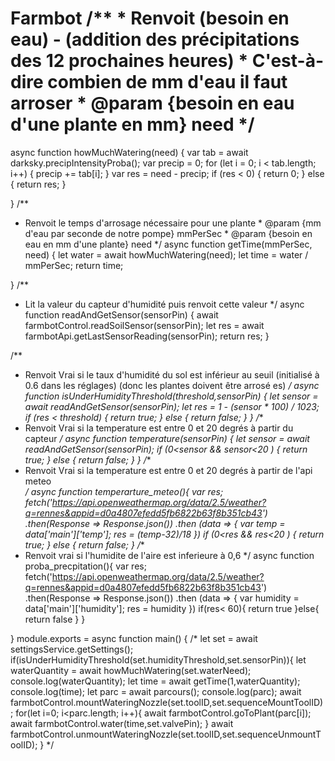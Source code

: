 # Farmbot /** * Renvoit (besoin en eau) - (addition des précipitations des 12 prochaines heures) * C'est-à-dire combien de mm d'eau il faut arroser * @param {besoin en eau d'une plante en mm} need */
async function howMuchWatering(need) {
  var tab = await darksky.precipIntensityProba(); 
  var precip = 0; 
  for (let i = 0; i < tab.length; i++) { 
    precip += tab[i]; } 
    var res = need - precip; 
    if (res < 0) {
      return 0; 
    } 
    else { 
      return res; 
    } 
  
} 
/**
* Renvoit le temps d'arrosage nécessaire pour une plante * @param {mm d'eau par seconde de notre pompe} mmPerSec * @param {besoin en eau en mm d'une plante} need 
*/
async function getTime(mmPerSec, need) { 
  let water = await howMuchWatering(need);
  let time = water / mmPerSec; return time; 
  
} 
/** 
* Lit la valeur du capteur d'humidité puis renvoit cette valeur 
*/ 
async function readAndGetSensor(sensorPin) { 
  await farmbotControl.readSoilSensor(sensorPin); 
  let res = await farmbotApi.getLastSensorReading(sensorPin);
  return res; 
}

/**
 * Renvoit Vrai si le taux d'humidité du sol est inférieur au seuil (initialisé à 0.6 dans les réglages) (donc les plantes doivent être arrosé es) 
*/ 
async function isUnderHumidityThreshold(threshold,sensorPin) { 
  let sensor = await readAndGetSensor(sensorPin); 
  let res = 1 - (sensor * 100) / 1023; 
  if (res < threshold) { 
    return true;
    } else { 
    return false; 
  } 
}
  /**
 * Renvoit Vrai si la temperature est entre 0 et 20 degrés à partir du capteur
*/ 
async function temperature(sensorPin) { 
  let sensor = await readAndGetSensor(sensorPin); 
  if (0<sensor && sensor<20 ) { 
    return true;
    } else { 
    return false; 
  } 
}
   /**
 * Renvoit Vrai si la temperature est entre 0 et 20 degrés à partir de l'api meteo  
*/ 
async function temperarture_meteo(){
  var res;
  fetch('https://api.openweathermap.org/data/2.5/weather?q=rennes&appid=d0a4807efedd5fb6822b63f8b351cb43')
.then(Response => Response.json())
.then (data => {
  var temp = data['main']['temp'];
  res = (temp-32)/18
})
if (0<res && res<20 ) { 
    return true;
    } else { 
    return false; 
}
/**
 * Renvoit vrai si l'humidite de l'aire est inferieure à 0,6
*/ 
async function proba_precpitation(){
  var res;
  fetch('https://api.openweathermap.org/data/2.5/weather?q=rennes&appid=d0a4807efedd5fb6822b63f8b351cb43')
.then(Response => Response.json())
.then (data => {
  var humidity = data['main']['humidity'];
  res = humidity
})
 if(res< 60){
    return true
  }else{
    return false
  }
}

} module.exports = async function main() { 
  /* let set = await settingsService.getSettings(); 
  if(isUnderHumidityThreshold(set.humidityThreshold,set.sensorPin)){
    let waterQuantity = await howMuchWatering(set.waterNeed);
    console.log(waterQuantity); 
    let time = await getTime(1,waterQuantity); 
    console.log(time); 
    let parc = await parcours(); 
    console.log(parc); 
    await farmbotControl.mountWateringNozzle(set.toolID,set.sequenceMountToolID); 
    for(let i=0; i<parc.length; i++){ 
      await farmbotControl.goToPlant(parc[i]); 
      await farmbotControl.water(time,set.valvePin); } 
      await farmbotControl.unmountWateringNozzle(set.toolID,set.sequenceUnmountToolID); } */

